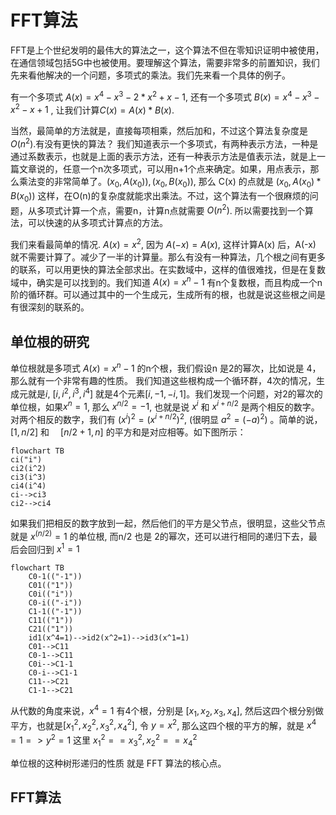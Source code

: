 # FFT算法

FFT是上个世纪发明的最伟大的算法之一，这个算法不但在零知识证明中被使用，在通信领域包括5G中也被使用。要理解这个算法，需要非常多的前置知识，我们先来看他解决的一个问题，多项式的乘法。我们先来看一个具体的例子。

有一个多项式 $A(x) = x^4 - x^3 - 2*x^2 + x - 1$, 还有一个多项式 $B(x) = x^4 - x^3 - x^2 - x + 1$ , 让我们计算$C(x) = A(x) * B(x)$.

当然，最简单的方法就是，直接每项相乘，然后加和，不过这个算法复杂度是 $O(n^2)$.有没有更快的算法？
我们知道表示一个多项式，有两种表示方法，一种是通过系数表示，也就是上面的表示方法，还有一种表示方法是值表示法，就是上一篇文章说的，任意一个n次多项式，可以用n+1个点来确定。如果，用点表示，那么乘法变的非常简单了。$(x_0, A(x_0)), (x_0, B(x_0))$, 那么
C(x) 的点就是 $(x_0, A(x_0) * B(x_0))$ 这样，在O(n)的复杂度就能求出乘法。不过，这个算法有一个很麻烦的问题，从多项式计算一个点，需要n，计算n点就需要 $O(n^2)$. 所以需要找到一个算法，可以快速的从多项式计算点的方法。

我们来看最简单的情况. $A(x) = x^2$, 因为 $A(-x) = A(x)$, 这样计算A(x) 后，A(-x) 就不需要计算了。减少了一半的计算量。那么有没有一种算法，几个根之间有更多的联系，可以用更快的算法全部求出。在实数域中，这样的值很难找，但是在复数域中，确实是可以找到的。我们知道 $A(x)=x^n - 1$ 有n个复数根，而且构成一个n阶的循环群。可以通过其中的一个生成元，生成所有的根，也就是说这些根之间是有很深刻的联系的。

## 单位根的研究

单位根就是多项式 $A(x)=x^n-1$ 的n个根，我们假设n 是2的幂次，比如说是 4，那么就有一个非常有趣的性质。
我们知道这些根构成一个循环群，4次的情况，生成元就是$i$, $[i, i^2, i^3, i^4]$ 就是4个元素$[i, -1, -i, 1]$。我们发现一个问题，对2的幂次的单位根，如果$x^n = 1$, 那么 $x^{n/2} = -1$, 也就是说 $x^i$ 和 $x^{i+n/2}$ 是两个相反的数字。对两个相反的数字，我们有 $(x^i)^2 = (x^{i+n/2})^2$, (很明显 $a^2 = (-a)^2$) 。简单的说，$[1,n/2]$ 和 　$[n/2+1,n]$ 的平方和是对应相等。如下图所示：

```mermaid
flowchart TB
ci("i")
ci2(i^2)
ci3(i^3)
ci4(i^4)
ci-->ci3
ci2-->ci4
```

如果我们把相反的数字放到一起，然后他们的平方是父节点，很明显，这些父节点就是 $x^(n/2)=1$ 的单位根, 而n/2 也是 2的幂次，还可以进行相同的递归下去，最后会回归到 $x^1 = 1$

```mermaid
flowchart TB
    C0-1(("-1"))
    C01(("1"))
    C0i(("i"))
    C0-i(("-i"))
    C1-1(("-1"))
    C11(("1"))
    C21(("1"))
    id1(x^4=1)-->id2(x^2=1)-->id3(x^1=1)
    C01-->C11
    C0-1-->C11
    C0i-->C1-1
    C0-i-->C1-1
    C11-->C21
    C1-1-->C21
```

从代数的角度来说，$x^4 = 1$ 有4个根，分别是 $[x_1, x_2, x_3, x_4]$, 然后这四个根分别做平方，也就是$[x_1^2, x_2^2, x_3^2, x_4^2]$, 令 $y=x^2$, 那么这四个根的平方的解，就是 $x^4 = 1 => y^2 = 1$ 这里 $x_1^2 == x_3^2,x_2^2 == x_4^2$

单位根的这种树形递归的性质 就是 FFT 算法的核心点。

## FFT算法

